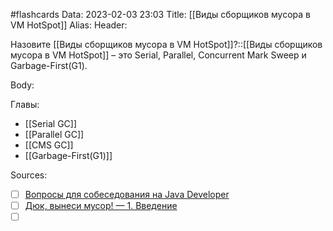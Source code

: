 #flashcards
Data: 2023-02-03 23:03
Title: [[Виды сборщиков мусора в VM HotSpot]]
Alias:
Header:

Назовите [[Виды сборщиков мусора в VM HotSpot]]?::[[Виды сборщиков мусора в VM HotSpot]] – это Serial, Parallel, Concurrent Mark Sweep и Garbage-First(G1).
<!--SR:!2023-02-05,1,130-->



Body:




Главы:
- [[Serial GC]]
- [[Parallel GC]]
- [[CMS GC]]
- [[Garbage-First(G1)]]


Sources:
- [ ] [Вопросы для собеседования на Java Developer](https://github.com/enhorse/java-interview/blob/master/README.md#%D0%9E%D0%9E%D0%9F)
- [ ] [Дюк, вынеси мусор! — 1. Введение](https://habr.com/ru/post/269621/)
- [ ] []()
